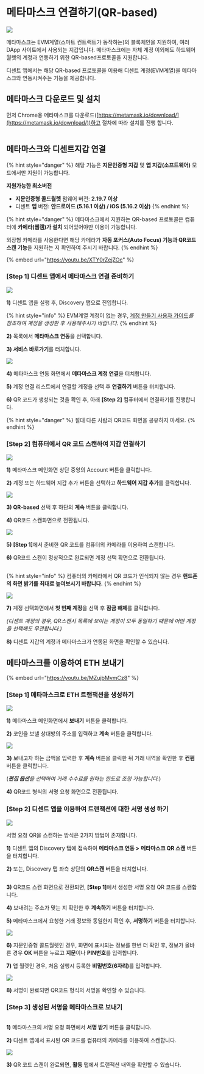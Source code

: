 # 메타마스크 연결하기(QR-based)



![](<../.gitbook/assets/image (242).png>)

메타마스크는 EVM계열(스마트 컨트랙트가 동작하는)의 블록체인을 지원하여, 여러 DApp 사이트에서 사용되는 지갑입니다. 메타마스크에는 자체 계정 이외에도 하드웨어 월렛의 계정과 연동하기 위한 QR-based프로토콜을 지원합니다.

디센트 앱에서는 해당 QR-based 프로토콜을 이용해 디센트 계정(EVM계열)을 메타마스크와 연동시켜주는 기능을 제공합니다.

## 메타마스크 다운로드 및 설치 <a href="#download-and-install-metamask" id="download-and-install-metamask"></a>

먼저 Chrome용 메타마스크를 다운로드([https://metamask.io/download/](https://metamask.io/download/))하고 절차에 따라 설치를 진행 합니다.

<img src="../.gitbook/assets/메타마스크.png" alt="" data-size="original">

## 메타마스크와 디센트지갑 연결 <a href="#how-to-connect-dcent-wallet-with-metamask" id="how-to-connect-dcent-wallet-with-metamask"></a>

{% hint style="danger" %}
해당 기능은 **지문인증형 지갑** 및 **앱 지갑(소프트웨어)** 모드에서만 지원이 가능합니다.&#x20;

**지원가능한 최소버전**

* **지문인증형 콜드월렛** 펌웨어 버전: **2.19.7 이상**
* 디센트 **앱** 버전: **안드로이드 (5.16.1 이상) / iOS (5.16.2 이상)**
{% endhint %}

{% hint style="danger" %}
메타마스크에서 지원하는 QR-based 프로토콜은 컴퓨터에 **카메라(웹캠)가 설치** 되어있어야만 이용이 가능합니다.

외장형 카메라를 사용한다면 해당 카메라가 **자동 포커스(Auto Focus) 기능과 QR코드 스캔 기능**을 지원하는 지 확인하여 주시기 바랍니다.
{% endhint %}

{% embed url="https://youtu.be/XTY0rZejZOc" %}

### \[Step 1] 디센트 앱에서 메타마스크 연결 준비하기 <a href="#step-1-preparing-to-connect-the-metamask-in-the-dcent-app" id="step-1-preparing-to-connect-the-metamask-in-the-dcent-app"></a>

![](../.gitbook/assets/메타마스크-01.png)

**1)** 디센트 앱을 실행 후, Discovery 탭으로 진입합니다.&#x20;

{% hint style="info" %}
EVM계열 계정이 없는 경우, [계정 만들기 사용자 가이드](https://userguide.dcentwallet.com/v/kr/mobile-app/create-account)_를 참조하여 계정을 생성한 후 사용해주시기 바랍니다._
{% endhint %}

**2)** 목록에서 **메타마스크 연동**을 선택합니다.&#x20;

**3) 서비스 바로가기**를 터치합니다.

![](../.gitbook/assets/메타마스크-02.png)

**4)** 메타마스크 연동 화면에서 **메타마스크 계정 연결**을 터치합니다.

**5)** 계정 연결 리스트에서 연결할 계정을 선택 후 **연결하기** 버튼을 터치합니다.

**6)** QR 코드가 생성되는 것을 확인 후, 아래 **\[Step 2]** 컴퓨터에서 연결하기를 진행합니다.

{% hint style="danger" %}
절대 다른 사람과 QR코드 화면을 공유하지 마세요.
{% endhint %}

### \[Step 2] 컴퓨터에서 QR 코드 스캔하여 지갑 연결하기 <a href="#step-2-connect-the-dcent-wallet-by-scanning-the-qr-code-on-your-computer" id="step-2-connect-the-dcent-wallet-by-scanning-the-qr-code-on-your-computer"></a>

![](<../.gitbook/assets/메타마스크-03 (1).png>)

**1)** 메타마스크 메인화면 상단 중앙의 Account 버튼을 클릭합니다.

**2)** 계정 또는 하드웨어 지갑 추가 버튼을 선택하고 **하드웨어 지갑 추가**를 클릭합니다.

![](../.gitbook/assets/메타마스크-04.png)

**3) QR-based** 선택 후 하단의 **계속** 버튼을 클릭합니다.

**4)** QR코드 스캔화면으로 전환됩니다.

![](../.gitbook/assets/메타마스크-05.png)

**5)** **\[Step 1]**&#xC5D0;서 준비한 QR 코드를 컴퓨터의 카메라를 이용하여 스캔합니다.

**6)** QR코드 스캔이 정상적으로 완료되면 계정 선택 확면으로 전환됩니다.

<figure><img src="../.gitbook/assets/그림5.png" alt=""><figcaption></figcaption></figure>

{% hint style="info" %}
컴퓨터의 카메라에서 QR 코드가 인식되지 않는 경우 **핸드폰의 화면 밝기를 최대로 높여보시기 바랍니다.**&#x20;
{% endhint %}



![](../.gitbook/assets/메타마스크-06.png)

**7)** 계정 선택화면에서 **첫 번째 계정**을 선택 후 **잠금 해제**를 클릭합니다.

_(디센트 계정의 경우, QR스캔시 목록에 보이는 계정이 모두 동일하기 때문에 어떤 계정을 선택해도 무관합니다.)_

**8)** 디센트 지갑의 계정과 메타마스크가 연동된 화면을 확인할 수 있습니다.

## 메타마스크를 이용하여 ETH 보내기 <a href="#example-send-eth-ropsten-test-net-using-metamask" id="example-send-eth-ropsten-test-net-using-metamask"></a>

{% embed url="https://youtu.be/MZujbMvmCz8" %}

### **\[Step 1] 메타마스크로 ETH 트랜잭션을 생성하기** <a href="#step-1-create-eth-transaction-with-metamask" id="step-1-create-eth-transaction-with-metamask"></a>

![](../.gitbook/assets/메타마스크-07.png)

**1)** 메타마스크 메인화면에서 **보내기** 버튼을 클릭합니다.

**2)** 코인을 보낼 상대방의 주소를 입력하고 **계속** 버튼을 클릭합니다.&#x20;

![](<../.gitbook/assets/메타마스크-08 (1).png>)

**3)** 보내고자 하는 금액을 입력한 후 **계속** 버튼을 클릭한 뒤 거래 내역을 확인한 후 **컨펌** 버튼을 클릭합니다.

(_**편집 옵션**을 선택하여 거래 수수료를 원하는 한도로 조정 가능합니다._)

**4)** QR코드 형식의 서명 요청 화면으로 전환됩니다.



### \[Step 2] 디센트 앱을 이용하여 트랜잭션에 대한 서명 생성 하기 <a href="#step-2-create-a-signature-for-the-transaction-using-the-dcent-app" id="step-2-create-a-signature-for-the-transaction-using-the-dcent-app"></a>

![](../.gitbook/assets/메타마스크-10.png)

서명 요청 QR을 스캔하는 방식은 2가지 방법이 존재합니다.

**1)** 디센트 앱의 Discovery 탭에 접속하여 **메타마스크 연동 >** **메타마스크 QR 스캔** 버튼을 터치합니다.&#x20;

**2)** 또는, Discovery 탭 좌측 상단의 **QR스캔** 버튼을 터치합니다.

<figure><img src="../.gitbook/assets/메타마스크-11.png" alt=""><figcaption></figcaption></figure>

**3)** QR코드 스캔 화면으로 전환되면, **\[Step 1]**&#xC5D0;서 생성한 서명 요청 QR 코드를 스캔합니다.

**4)** 보내려는 주소가 맞는 지 확인한 후 **계속하기** 버튼을 터치합니다.

**5)** 메타마스크에서 요청한 거래 정보와 동일한지 확인 후, **서명하기** 버튼을 터치합니다.

![](../.gitbook/assets/메타마스크-12.png)

**6)** 지문인증형 콜드월렛인 경우, 화면에 표시되는 정보를 한번 더 확인 후, 정보가 올바른 경우 **OK** 버튼을 누르고 **지문**이나 **PIN번호**를 입력합니다.

**7)** 앱 월렛인 경우, 처음 실행시 등록한 **비밀번호(6자리)**&#xB97C; 입력합니다.



![](../.gitbook/assets/메타마스크-13.png)

**8)** 서명이 완료되면 QR코드 형식의 서명을 확인할 수 있습니다.

### \[Step 3] 생성된 서명을 메타마스크로 보내기 <a href="#step-3-sending-signed-data-to-metamask" id="step-3-sending-signed-data-to-metamask"></a>

<figure><img src="../.gitbook/assets/메타마스크-14.png" alt=""><figcaption></figcaption></figure>

**1)** 메타마스크의 서명 요청 화면에서 **서명 받기** 버튼을 클릭합니다.

**2)** 디센트 앱에서 표시된 QR 코드를 컴퓨터의 카메라를 이용하여 스캔합니다.

![](../.gitbook/assets/메타마스크-15.png)

**3)** QR 코드 스캔이 완료되면, **활동** 탭에서 트랜잭션 내역을 확인할 수 있습니다.
